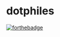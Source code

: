 # dotphiles

[![forthebadge](https://forthebadge.com/images/badges/you-didnt-ask-for-this.svg)](https://GitHub.com/notacoder69/dotphiles)

